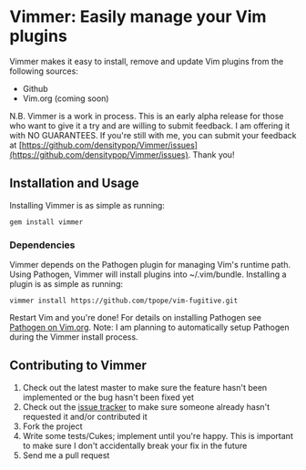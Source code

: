 # Vimmer: Easily manage your Vim plugins #

Vimmer makes it easy to install, remove and update Vim plugins from the following sources:

- Github
- Vim.org (coming soon)

N.B. Vimmer is a work in process. This is an early alpha release for those who want to give it a try and are willing to submit feedback. I am offering it with NO GUARANTEES. If you're still with me, you can submit your feedback at [https://github.com/densitypop/Vimmer/issues](https://github.com/densitypop/Vimmer/issues). Thank you!

## Installation and Usage ##

Installing Vimmer is as simple as running:

    gem install vimmer

### Dependencies ###

Vimmer depends on the Pathogen plugin for managing Vim's runtime path. Using Pathogen, Vimmer will install plugins into ~/.vim/bundle. Installing a plugin is as simple as running:

    vimmer install https://github.com/tpope/vim-fugitive.git

Restart Vim and you're done! For details on installing Pathogen see [Pathogen on Vim.org](http://www.vim.org/scripts/script.php?script_id=2332). Note: I am planning to automatically setup Pathogen during the Vimmer install process.

## Contributing to Vimmer ##

1. Check out the latest master to make sure the feature hasn't been implemented or the bug hasn't been fixed yet
2. Check out the [issue tracker](http://github.com/densitypop/Vimmer/issues) to make sure someone already hasn't requested it and/or contributed it
3. Fork the project
4. Write some tests/Cukes; implement until you're happy. This is important to make sure I don't accidentally break your fix in the future
5. Send me a pull request

